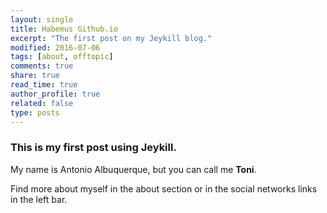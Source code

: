 ```yaml
---
layout: single
title: Habemus Github.io
excerpt: "The first post on my Jeykill blog."
modified: 2016-07-06
tags: [about, offtopic]
comments: true
share: true
read_time: true
author_profile: true
related: false
type: posts
---
```


### This is my first post using Jeykill.

My name is Antonio Albuquerque, but you can call me **Toni**.

Find more about myself in the about section or in the social networks links in the left bar.
